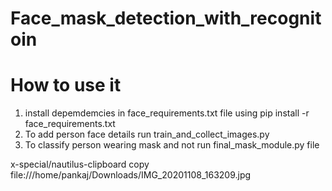 # Face_mask_detection_with_recognitoin

# How to use it
1. install depemdemcies in face_requirements.txt file using pip install -r face_requirements.txt
2. To add person face details run train_and_collect_images.py 
3. To classify person wearing mask and not run final_mask_module.py file

x-special/nautilus-clipboard
copy
file:///home/pankaj/Downloads/IMG_20201108_163209.jpg

